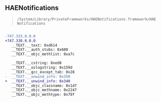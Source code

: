 ## HAENotifications

> `/System/Library/PrivateFrameworks/HAENotifications.framework/HAENotifications`

```diff

-747.333.0.0.0
+747.338.0.0.0
   __TEXT.__text: 0xd614
   __TEXT.__auth_stubs: 0x600
   __TEXT.__objc_methlist: 0xa7c

   __TEXT.__cstring: 0xed8
   __TEXT.__oslogstring: 0x159d
   __TEXT.__gcc_except_tab: 0x28
-  __TEXT.__unwind_info: 0x350
+  __TEXT.__unwind_info: 0x340
   __TEXT.__objc_classname: 0x1d7
   __TEXT.__objc_methname: 0x2247
   __TEXT.__objc_methtype: 0x70f

```
